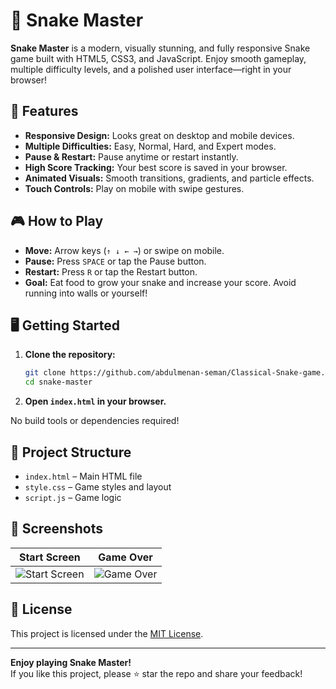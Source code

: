 # 🐍 Snake Master

**Snake Master** is a modern, visually stunning, and fully responsive Snake game built with HTML5, CSS3, and JavaScript. Enjoy smooth gameplay, multiple difficulty levels, and a polished user interface—right in your browser!

## 🚀 Features

- **Responsive Design:** Looks great on desktop and mobile devices.
- **Multiple Difficulties:** Easy, Normal, Hard, and Expert modes.
- **Pause & Restart:** Pause anytime or restart instantly.
- **High Score Tracking:** Your best score is saved in your browser.
- **Animated Visuals:** Smooth transitions, gradients, and particle effects.
- **Touch Controls:** Play on mobile with swipe gestures.

## 🎮 How to Play

- **Move:** Arrow keys (`↑ ↓ ← →`) or swipe on mobile.
- **Pause:** Press `SPACE` or tap the Pause button.
- **Restart:** Press `R` or tap the Restart button.
- **Goal:** Eat food to grow your snake and increase your score. Avoid running into walls or yourself!

## 🖥️ Getting Started

1. **Clone the repository:**
   ```sh
   git clone https://github.com/abdulmenan-seman/Classical-Snake-game.git
   cd snake-master
   ```

2. **Open `index.html` in your browser.**

No build tools or dependencies required!

## 📁 Project Structure

- `index.html` – Main HTML file
- `style.css` – Game styles and layout
- `script.js` – Game logic

## 📸 Screenshots

| Start Screen | Game Over |
|--------------|-----------|
| ![Start Screen](https://https://github.com/abdulmenan-seman/Classical-Snake-game/blob/main/Screenshot%202025-07-24%20095400.jpg) | ![Game Over](https://user-images.githubusercontent.com/your-username/snake-master-gameover.png) |

## 📝 License

This project is licensed under the [MIT License](LICENSE).

---

**Enjoy playing Snake Master!**  
If you like this project, please ⭐️ star the repo and share your feedback!
